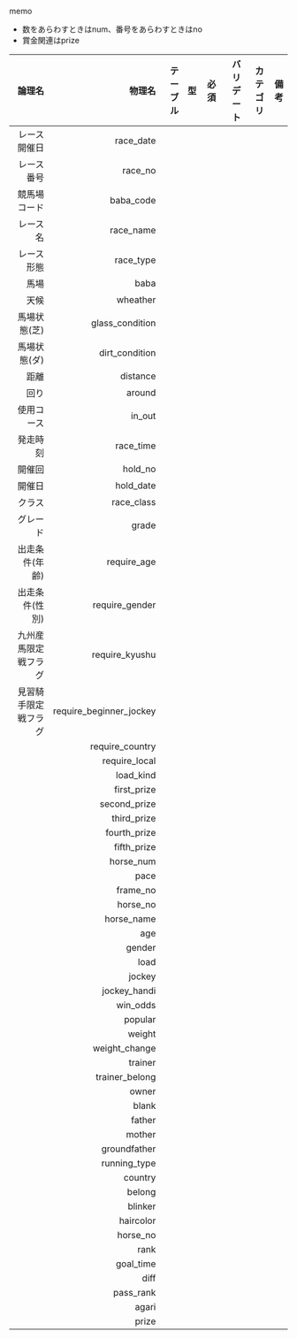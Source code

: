 memo
* 数をあらわすときはnum、番号をあらわすときはno
* 賞金関連はprize

| 論理名 | 物理名 | テーブル | 型 | 必須 | バリデート | カテゴリ | 備考|
| ----: | ----: | ----: | ----: | ----: | ----: | ----: | ----: |
| レース開催日 | race_date |  |  |  |  |  |  |
| レース番号 | race_no |  |  |  |  |  |  |
| 競馬場コード | baba_code |  |  |  |  |  |  |
| レース名 | race_name |  |  |  |  |  |  |
| レース形態 | race_type |  |  |  |  |  |  |
| 馬場 | baba |  |  |  |  |  |  |
| 天候 | wheather |  |  |  |  |  |  |
| 馬場状態(芝) | glass_condition |  |  |  |  |  |  |
| 馬場状態(ダ) | dirt_condition |  |  |  |  |  |  |
| 距離 | distance |  |  |  |  |  |  |
| 回り | around |  |  |  |  |  |  |
| 使用コース | in_out |  |  |  |  |  |  |
| 発走時刻 | race_time |  |  |  |  |  |  |
| 開催回 | hold_no |  |  |  |  |  |  |
| 開催日 | hold_date |  |  |  |  |  |  |
| クラス | race_class |  |  |  |  |  |  |
| グレード | grade |  |  |  |  |  |  |
| 出走条件(年齢) | require_age |  |  |  |  |  |  |
| 出走条件(性別) | require_gender |  |  |  |  |  |  |
| 九州産馬限定戦フラグ | require_kyushu |  |  |  |  |  |  |
| 見習騎手限定戦フラグ | require_beginner_jockey |  |  |  |  |  |  |
|  | require_country |  |  |  |  |  |  |
|  | require_local |  |  |  |  |  |  |
|  | load_kind |  |  |  |  |  |  |
|  | first_prize |  |  |  |  |  |  |
|  | second_prize |  |  |  |  |  |  |
|  | third_prize |  |  |  |  |  |  |
|  | fourth_prize |  |  |  |  |  |  |
|  | fifth_prize |  |  |  |  |  |  |
|  | horse_num |  |  |  |  |  |  |
|  | pace |  |  |  |  |  |  |
|  | frame_no |  |  |  |  |  |  |
|  | horse_no |  |  |  |  |  |  |
|  | horse_name |  |  |  |  |  |  |
|  | age |  |  |  |  |  |  |
|  | gender |  |  |  |  |  |  |
|  | load |  |  |  |  |  |  |
|  | jockey |  |  |  |  |  |  |
|  | jockey_handi |  |  |  |  |  |  |
|  | win_odds |  |  |  |  |  |  |
|  | popular |  |  |  |  |  |  |
|  | weight |  |  |  |  |  |  |
|  | weight_change |  |  |  |  |  |  |
|  | trainer |  |  |  |  |  |  |
|  | trainer_belong |  |  |  |  |  |  |
|  | owner |  |  |  |  |  |  |
|  | blank |  |  |  |  |  |  |
|  | father |  |  |  |  |  |  |
|  | mother |  |  |  |  |  |  |
|  | groundfather |  |  |  |  |  |  |
|  | running_type |  |  |  |  |  |  |
|  | country |  |  |  |  |  |  |
|  | belong |  |  |  |  |  |  |
|  | blinker |  |  |  |  |  |  |
|  | haircolor |  |  |  |  |  |  |
|  | horse_no |  |  |  |  |  |  |
|  | rank |  |  |  |  |  |  |
|  | goal_time |  |  |  |  |  |  |
|  | diff |  |  |  |  |  |  |
|  | pass_rank |  |  |  |  |  |  |
|  | agari |  |  |  |  |  |  |
|  | prize |  |  |  |  |  |  |
